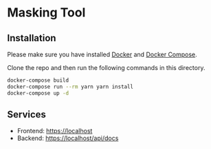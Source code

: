 # Masking Tool

## Installation
Please make sure you have installed [Docker](https://docs.docker.com/engine/installation/ "Install Docker") and [Docker Compose](https://docs.docker.com/compose/install/ "Install Docker Compose").

Clone the repo and then run the following commands in this directory.
```bash
docker-compose build
docker-compose run --rm yarn yarn install
docker-compose up -d
```

## Services
- Frontend: [https://localhost](https://localhost)
- Backend: [https://localhost/api/docs](https://localhost/api/docs)